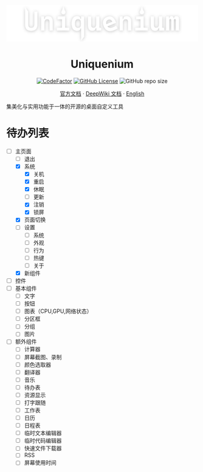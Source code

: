 ![](./media/logo/uniquenium-d.png)

<div align="center">

<h1>Uniquenium</h1>

[![CodeFactor](https://www.codefactor.io/repository/github/uniquenium/uniquenium/badge)](https://www.codefactor.io/repository/github/uniquenium/uniquenium)
[![GitHub License](https://img.shields.io/github/license/Uniquenium/Uniquenium)](LICENSE)
![GitHub repo size](https://img.shields.io/github/repo-size/Uniquenium/Uniquenium)

[官方文档](https://docs.uniquenium.qyadbr.top) ·
[DeepWiki 文档](https://deepwiki.com/Uniquenium/Uniquenium) ·
[English](./README.md)

</div>
集美化与实用功能于一体的开源的桌面自定义工具



# 待办列表
- [ ] 主页面
    - [ ] 退出
    - [x] 系统 
        - [x] 关机
        - [x] 重启
        - [x] 休眠
        - [ ] 更新
        - [x] 注销
        - [x] 锁屏
    - [x] 页面切换
    - [ ] 设置
        - [ ] 系统
        - [ ] 外观
        - [ ] 行为
        - [ ] 热键
        - [ ] 关于
    - [x] 新组件
- [ ] 控件
- [ ] 基本组件
    - [ ] 文字
    - [ ] 按钮
    - [ ] 图表（CPU,GPU,网络状态）
    - [ ] 分区框
    - [ ] 分组
    - [ ] 图片
- [ ] 额外组件
    - [ ] 计算器
    - [ ] 屏幕截图、录制
    - [ ] 颜色选取器
    - [ ] 翻译器
    - [ ] 音乐
    - [ ] 待办表
    - [ ] 资源显示
    - [ ] 打字跟随
    - [ ] 工作表
    - [ ] 日历
    - [ ] 日程表
    - [ ] 临时文本编辑器
    - [ ] 临时代码编辑器
    - [ ] 快速文件下载器
    - [ ] RSS
    - [ ] 屏幕使用时间
